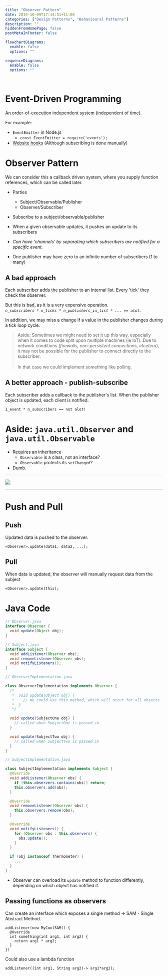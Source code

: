 ```yaml
---
title: "Observer Pattern"
date: 2019-10-09T17:14:51+11:00
categories: ["Design Patterns", "Behavioural Patterns"]
description: ""
hiddenFromHomePage: false
postMetaInFooter: false

flowchartDiagrams:
  enable: false
  options: ""

sequenceDiagrams: 
  enable: false
  options: ""

---
```



# Event-Driven Programming

An order-of-execution independent system (independent of time).

For example:

* `EventEmitter` in Node.js
  * `const EventEmitter = require('events');`
* [Website hooks](#aside) (Although subscribing is done manually)


# Observer Pattern

We can consider this a callback driven system, where you supply function references, which can be called later.

* Parties
  * Subject/Observable/Publisher
  * Observer/Subscriber
* Subscribe to a subject/observable/publisher
* When a given observable updates, it pushes an update to its subscribers
* _Can have 'channels' by separating which subscribers are notified for a specific event._

* One publisher may have zero to an infinite number of subscribers (1 to many)


## A bad approach

Each subscriber adds the publisher to an internal list. Every 'tick' they check the observer.

But this is bad, as it is a very expensive operation.  
_`n_subscribers * n_ticks * n_publishers_in_list * ... == alot`_.

In addition, we may miss a change if a value in the publisher changes during a tick loop cycle.

<div id="aside">  

> Aside: Sometimes we might need to set it up this way, especially when it comes to code split upon multiple machines (ie IoT). Due to network conditions (_firewalls, non-persistent connections, etcetera_), it may not be possible for the publisher to connect directly to the subscriber.  
&nbsp;  
In that case we could implement something like polling.

## A better approach - publish-subscribe

Each subscriber adds a callback to the publisher's list. When the publisher object is updated, each client is notified.

`1_event * n_subscribers == not alot!`

# Aside: `java.util.Observer` and `java.util.Observable`

* Requires an inheritance 
  * `Observable` is a class, not an interface?
  * `Observable` protects its `setChanged`?
* Dumb.

---

![](https://refactoring.guru/images/patterns/diagrams/observer/structure-2x.png)

---

# Push and Pull

## Push

Updated data is pushed to the observer.

`<Observer>.update(data1, data2, ...);`

## Pull

When data is updated, the observer will manually request data from the subject

`<Observer>.update(this);`

# Java Code

```java
// Observer.java
interface Observer {
  void update(Object obj);
}
```

```java
// Subject.java
interface Subject {
  void addListener(Observer obs);
  void removeListener(Observer obs);
  void notifyListeners();
}
```

```java
// ObserverImplementation.java

class ObserverImplementation implements Observer {
  /*
   *  void update(Object obj) {
   *    // We could use this method, which will occur for all objects
   *  }
   */

  void update(SubjectOne obj) {
    // called when SubjectOne is passed in
  }

  void update(SubjectTwo obj) {
    // called when SubjectTwo is passed in
  }
}
```

```java
// SubjectImplementation.java

class SubjectImplementation implements Subject {
  @Override
  void addListener(Observer obs) {
    if (this.observers.contains(obs)) return;
    this.observers.add(obs);
  }

  @Override
  void removeListener(Observer obs) {
    this.observers.remove(obs);
  }

  @Override
  void notifyListeners() {
    for (Observer obs : this.observers) {
      obs.update();
    }
  }

  if (obj instanceof Thermometer) {
    ...
  }
}
```

* Observer can overload its `update` method to function differently, depending on which object has notified it.


## Passing functions as observers

Can create an interface which exposes a single method -> SAM - Single Abstract Method.

```
addListener(new MyCoolSAM() {
  @Override
  int something(int arg1, int arg2) {
    return arg1 * arg2;
  }
})
```

Could also use a lambda function

```
addListener((int arg1, String arg2)-> arg1*arg2);
```